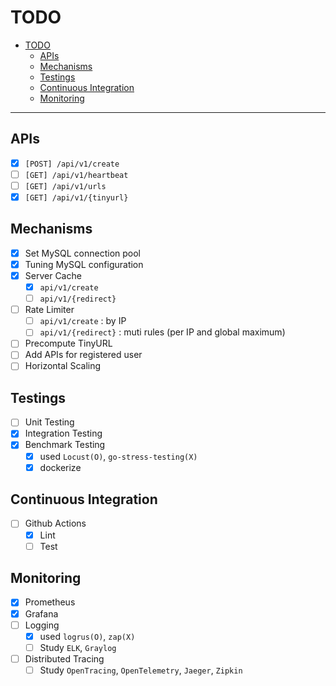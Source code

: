 # TODO

- [TODO](#todo)
  - [APIs](#apis)
  - [Mechanisms](#mechanisms)
  - [Testings](#testings)
  - [Continuous Integration](#continuous-integration)
  - [Monitoring](#monitoring)

---

## APIs

- [x] `[POST] /api/v1/create`
- [ ] `[GET] /api/v1/heartbeat`
- [ ] `[GET] /api/v1/urls`
- [x] `[GET] /api/v1/{tinyurl}`

## Mechanisms

- [x] Set MySQL connection pool
- [x] Tuning MySQL configuration
- [x] Server Cache
  - [x] `api/v1/create`
  - [ ] `api/v1/{redirect}`
- [ ] Rate Limiter
  - [ ] `api/v1/create` : by IP
  - [ ] `api/v1/{redirect}` : muti rules (per IP and global maximum)
- [ ] Precompute TinyURL
- [ ] Add APIs for registered user
- [ ] Horizontal Scaling

## Testings

- [ ] Unit Testing
- [x] Integration Testing
- [x] Benchmark Testing
  - [x] used `Locust(O)`, `go-stress-testing(X)`
  - [x] dockerize

## Continuous Integration
- [ ] Github Actions
  - [x] Lint
  - [ ] Test

## Monitoring

- [x] Prometheus
- [x] Grafana
- [ ] Logging
  - [x] used `logrus(O)`, `zap(X)`
  - [ ] Study `ELK`, `Graylog`
- [ ] Distributed Tracing
  - [ ] Study `OpenTracing`, `OpenTelemetry`, `Jaeger`, `Zipkin`
